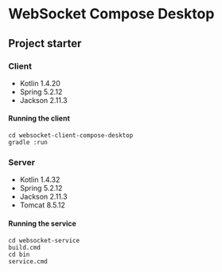 # WebSocket Compose Desktop

## Project starter

### Client

* Kotlin 1.4.20
* Spring 5.2.12
* Jackson 2.11.3

#### Running the client
```
cd websocket-client-compose-desktop
gradle :run
```


### Server

* Kotlin 1.4.32
* Spring 5.2.12
* Jackson 2.11.3
* Tomcat 8.5.12

#### Running the service
```
cd websocket-service
build.cmd
cd bin
service.cmd
```

